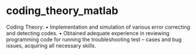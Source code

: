 # coding_theory_matlab

Coding Theory:
• Implementation and simulation of various error correcting and detecting codes.
• Obtained adequate experience in reviewing programming code for running the troubleshooting test – cases and bug issues, acquiring all necessary skills.
